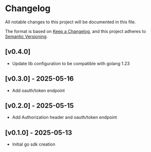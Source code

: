 # Changelog

All notable changes to this project will be documented in this file.

The format is based on [Keep a Changelog](https://keepachangelog.com/en/1.1.0/), and this project adheres to [Semantic Versioning](https://semver.org/spec/v2.0.0.html).

## [v0.4.0]

- Update lib configuration to be compatible with golang 1.23

## [v0.3.0] - 2025-05-16

- Add oauth/token endpoint

## [v0.2.0] - 2025-05-15

- Add Authorization header and oauth/token endpoint

## [v0.1.0] - 2025-05-13

- Initial go sdk creation
